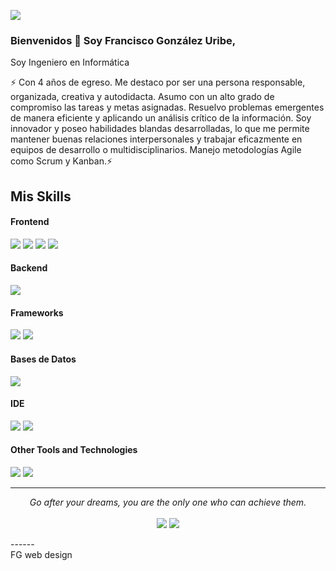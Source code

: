 ![](https://komarev.com/ghpvc/?username=Birunthaban)

### Bienvenidos 👋 Soy Francisco González Uribe,

Soy Ingeniero en Informática 

⚡ Con 4 años de egreso. Me destaco por ser una persona responsable, organizada, creativa y autodidacta. Asumo con un alto grado de compromiso las tareas y metas asignadas. Resuelvo problemas emergentes de manera eficiente y aplicando un análisis crítico de la información. Soy innovador y poseo habilidades blandas desarrolladas, lo que me permite mantener buenas relaciones interpersonales y trabajar eficazmente en equipos de desarrollo o multidisciplinarios. Manejo metodologías Agile como Scrum y Kanban.⚡ 


## Mis Skills 

<h4> Frontend </h4>
<span> 
  <img src="https://img.shields.io/badge/HTML5-E34F26?style=for-the-badge&logo=html5&logoColor=white">
  <img src="https://img.shields.io/badge/CSS3-1572B6?style=for-the-badge&logo=css3&logoColor=white">
  <img src="https://img.shields.io/badge/JavaScript-F7DF1E?style=for-the-badge&logo=javascript&logoColor=black">
  <img src="https://img.shields.io/badge/Sass-CC6699?style=for-the-badge&logo=sass&logoColor=white">
</span>
<h4> Backend </h4>
  <img src="https://img.shields.io/badge/C%23-239120?style=for-the-badge&logo=c-sharp&logoColor=white">
<h4> Frameworks </h4>
<span>
  <img src="https://img.shields.io/badge/Bootstrap-563D7C?style=for-the-badge&logo=bootstrap&logoColor=white">
  <img src="https://img.shields.io/badge/.NET-5C2D91?style=for-the-badge&logo=.net&logoColor=white">
</span>

<h4> Bases de Datos </h4>
<span>
  <img src="https://img.shields.io/badge/Microsoft_SQL_Server-CC2927?style=for-the-badge&logo=microsoft-sql-server&logoColor=white">
</span>

<h4> IDE </h4>
<span>
<img src="https://img.shields.io/badge/Visual_Studio_Code-0078D4?style=for-the-badge&logo=visual%20studio%20code&logoColor=white">
<img src="https://img.shields.io/badge/Visual_Studio-5C2D91?style=for-the-badge&logo=visual%20studio&logoColor=white">


<h4> Other Tools and Technologies </h4>
<span>
  <img src="https://img.shields.io/badge/Git-F05032?style=for-the-badge&logo=git&logoColor=white">
  <img src="https://img.shields.io/badge/GitHub-100000?style=for-the-badge&logo=github&logoColor=white">
</span>

<hr>
<p align="center">
   <i>Go after your dreams, you are the only one who can achieve them.</i>
   <br>
<br>	
<a target="_blank" href="https://www.linkedin.com/in/francisco-javier-gonzález-uribe-90b04022/"><img src="https://img.shields.io/badge/-LinkedIn-0077B5?style=for-the-badge&logo=Linkedin&logoColor=white"></img></a>
<a target="_blank" href="mailto:gonzalezuribe.francisco@gmail.com"><img src="https://img.shields.io/badge/-Gmail-D14836?style=for-the-badge&logo=Gmail&logoColor=white"></img></a>
<br>
</p>
------
<br>
FG web design
